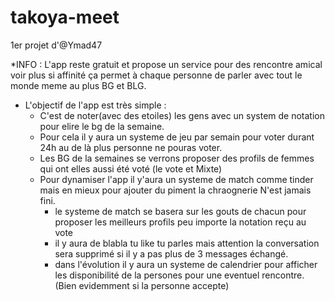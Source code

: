 # takoya-meet

1er projet d'@Ymad47

*INFO : L'app reste gratuit et propose un service pour des rencontre amical voir plus si affinité ça permet à chaque personne de parler avec tout le monde meme au plus BG et BLG.

* L'objectif de l'app est très simple :
    - C'est de noter(avec des etoiles) les gens avec un system de notation pour elire le bg de la semaine.
    - Pour cela il y aura un systeme de jeu par semain pour voter durant 24h au de là plus personne ne pouras voter.
    - Les BG de la semaines se verrons proposer des profils de femmes qui ont elles aussi été voté (le vote et Mixte) 
    - Pour dynamiser l'app il y'aura un systeme de match comme tinder mais en mieux pour ajouter du piment la chraognerie N'est jamais fini.
      - le systeme de match se basera sur les gouts de chacun pour proposer les meilleurs profils peu importe la notation reçu au vote
      - il y aura de blabla tu like tu parles mais attention la conversation sera supprimé si il y a pas plus de 3 messages échangé.
      - dans l'évolution il y aura un systeme de calendrier pour afficher les disponibilité de la persones pour une eventuel rencontre. (Bien evidemment si la personne accepte)
    